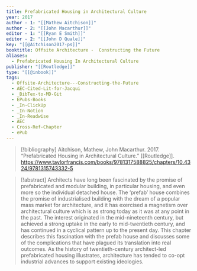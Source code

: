 ```yaml
---
title: Prefabricated Housing in Architectural Culture
year: 2017
author - 1: "[[Mathew Aitchison]]"
author - 2: "[[John Macarthur]]"
editor - 1: "[[Ryan E Smith]]"
editor - 2: "[[John D Quale]]"
key: "[[@Aitchison2017-ps]]"
booktitle: Offsite Architecture -  Constructing the Future
aliases:
  - Prefabricated Housing In Architectural Culture
publisher: "[[Routledge]]"
type: "[[@inbook]]"
tags:
  - Offsite-Architecture---Constructing-the-Future
  - AEC-Cited-Lit-for-Jacqui
  - _BibTex-to-MD-Git
  - EPubs-Books
  - _In-ClickUp
  - _In-Notion
  - _In-Readwise
  - AEC
  - Cross-Ref-Chapter
  - ePub
---
```


> [!bibliography]
> Aitchison, Mathew, John Macarthur. 2017. “Prefabricated Housing in Architectural Culture.” [[Routledge]]. https://www.taylorfrancis.com/books/9781317588825/chapters/10.4324/9781315743332-5

> [!abstract]
> Architects have long been fascinated by the promise of prefabricated and modular building, in particular housing, and even more so the individual detached house. The ‘prefab’ house combines the promise of industrialised building with the dream of a popular mass market for architecture, and it has exercised a magnetism over architectural culture which is as strong today as it was at any point in the past. The interest originated in the mid-nineteenth century, but achieved a strong uptake in the early to mid-twentieth century, and has continued in a cyclical pattern up to the present day. This chapter describes this fascination with the prefab house and discusses some of the complications that have plagued its translation into real outcomes. As the history of twentieth-century architect-led prefabricated housing illustrates, architecture has tended to co-opt industrial advances to support existing ideologies.